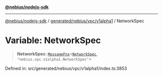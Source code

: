 [**@nebius/nodejs-sdk**](../../../../../README.md)

---

[@nebius/nodejs-sdk](../../../../../README.md) / [generated/nebius/vpc/v1alpha1](../README.md) / NetworkSpec

# Variable: NetworkSpec

> **NetworkSpec**: [`MessageFns`](../../../../../runtime/protos/core/interfaces/MessageFns.md)\<[`NetworkSpec`](../interfaces/NetworkSpec.md), `"nebius.vpc.v1alpha1.NetworkSpec"`\>

Defined in: src/generated/nebius/vpc/v1alpha1/index.ts:3853

